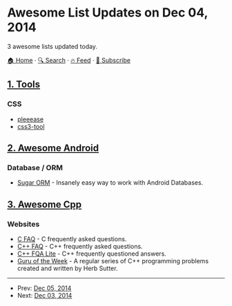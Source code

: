 # Awesome List Updates on Dec 04, 2014

3 awesome lists updated today.

[🏠 Home](/README.md) · [🔍 Search](https://www.trackawesomelist.com/search/) · [🔥 Feed](https://www.trackawesomelist.com/rss.xml) · [📮 Subscribe](https://trackawesomelist.us17.list-manage.com/subscribe?u=d2f0117aa829c83a63ec63c2f&id=36a103854c)



## [1. Tools](/content/lvwzhen/tools/README.md)

### CSS

*   [pleeease](http://pleeease.io/play/)
*   [css3-tool](http://isux.tencent.com/css3/tools.html)

## [2. Awesome Android](/content/JStumpp/awesome-android/README.md)

### Database / ORM

*   [Sugar ORM](http://satyan.github.io/sugar/) - Insanely easy way to work with Android Databases.

## [3. Awesome Cpp](/content/fffaraz/awesome-cpp/README.md)

### Websites

*   [C FAQ](http://c-faq.com/) - C frequently asked questions.
*   [C++ FAQ](http://www.parashift.com/c++-faq/) - C++ frequently asked questions.
*   [C++ FQA Lite](http://yosefk.com/c++fqa/) - C++ frequently questioned answers.
*   [Guru of the Week](http://www.gotw.ca/gotw/) - A regular series of C++ programming problems created and written by Herb Sutter.

---

- Prev: [Dec 05, 2014](/content/2014/12/05/README.md)
- Next: [Dec 03, 2014](/content/2014/12/03/README.md)